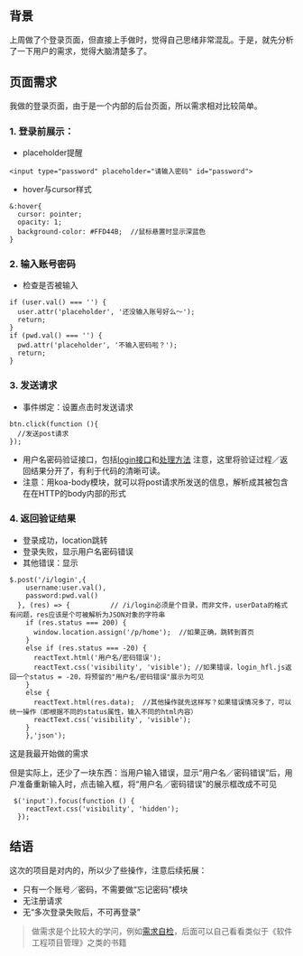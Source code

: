 ## 背景
上周做了个登录页面，但直接上手做时，觉得自己思绪非常混乱。于是，就先分析了一下用户的需求，觉得大脑清楚多了。

## 页面需求 
我做的登录页面，由于是一个内部的后台页面，所以需求相对比较简单。

### 1. 登录前展示：

* placeholder提醒

```
<input type="password" placeholder="请输入密码" id="password">
```

* hover与cursor样式
```
&:hover{
  cursor: pointer;
  opacity: 1;
  background-color: #FFD44B;  //鼠标悬置时显示深蓝色
}
```

### 2. 输入账号密码

* 检查是否被输入
```
if (user.val() === '') {
  user.attr('placeholder', '还没输入账号好么～');
  return;
}
if (pwd.val() === '') {
  pwd.attr('placeholder', '不输入密码啦？');
  return;
}
```
### 3. 发送请求

  * 事件绑定：设置点击时发送请求
```
btn.click(function (){
  //发送post请求
});
```
  * 用户名密码验证接口，包括[login接口](http://gitlab.weixinzhuyi.com:8383/wd/hfl.log/blob/dachui/interfaces/login/index.js)和[处理方法](http://gitlab.weixinzhuyi.com:8383/wd/hfl.log/tree/dachui/middlewares/i-helper)
注意，这里将验证过程／返回结果分开了，有利于代码的清晰可读。
  * 注意：用koa-body模块，就可以将post请求所发送的信息，解析成其被包含在在HTTP的body内部的形式

### 4. 返回验证结果

  * 登录成功，location跳转
  * 登录失败，显示用户名密码错误
  * 其他错误：显示

```
$.post('/i/login',{
    username:user.val(),
    password:pwd.val()
  }, (res) => {          // /i/login必须是个目录，而非文件，userData的格式有问题，res应该是个可被解析为JSON对象的字符串
    if (res.status === 200) {
      window.location.assign('/p/home');  //如果正确，跳转到首页
    }
    else if (res.status === -20) {
      reactText.html('用户名/密码错误');
      reactText.css('visibility', 'visible'); //如果错误，login_hfl.js返回一个status = -20，将预留的"用户名/密码错误"展示为可见
    }
    else {
      reactText.html(res.data);  //其他操作就先这样写？如果错误情况多了，可以统一操作（即根据不同的status属性，输入不同的html内容）
      reactText.css('visibility', 'visible');
    }
    },'json');
```

这是我最开始做的需求

但是实际上，还少了一块东西：当用户输入错误，显示“用户名／密码错误”后，用户准备重新输入时，点击输入框，将“用户名／密码错误”的展示框改成不可见

```
 $('input').focus(function () {
    reactText.css('visibility', 'hidden');
  });
```

## 结语
这次的项目是对内的，所以少了些操作，注意后续拓展：

* 只有一个账号／密码，不需要做“忘记密码”模块
* 无注册请求
* 无“多次登录失败后，不可再登录”

> 做需求是个比较大的学问，例如[需求自检](http://www.woshipm.com/pd/267274.html)，后面可以自己看看类似于《软件工程项目管理》之类的书籍
